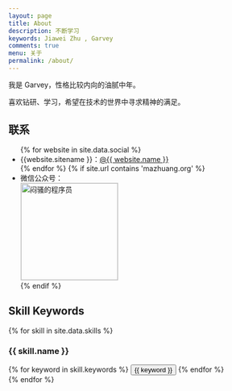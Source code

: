 ```yaml
---
layout: page
title: About
description: 不断学习
keywords: Jiawei Zhu , Garvey
comments: true
menu: 关于
permalink: /about/
---
```


我是 Garvey，性格比较内向的油腻中年。

喜欢钻研、学习，希望在技术的世界中寻求精神的满足。

## 联系

<ul>
{% for website in site.data.social %}
<li>{{website.sitename }}：<a href="{{ website.url }}" target="_blank">@{{ website.name }}</a></li>
{% endfor %}
{% if site.url contains 'mazhuang.org' %}
<li>
微信公众号：<br />
<img style="height:192px;width:192px;border:1px solid lightgrey;" src="{{ assets_base_url }}/assets/images/qrcode.jpg" alt="闷骚的程序员" />
</li>
{% endif %}
</ul>

## Skill Keywords

{% for skill in site.data.skills %}

### {{ skill.name }}

<div class="btn-inline">
{% for keyword in skill.keywords %}
<button class="btn btn-outline" type="button">{{ keyword }}</button>
{% endfor %}
</div>
{% endfor %}
